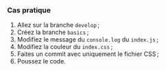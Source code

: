 ### Cas pratique

1. Allez sur la branche `develop` ;
2. Créez la branche `basics` ;
3. Modifiez le message du `console.log` du `index.js` ;
4. Modifiez la couleur du `index.css` ;
5. Faites un commit avec uniquement le fichier CSS ;
6. Poussez le code.
